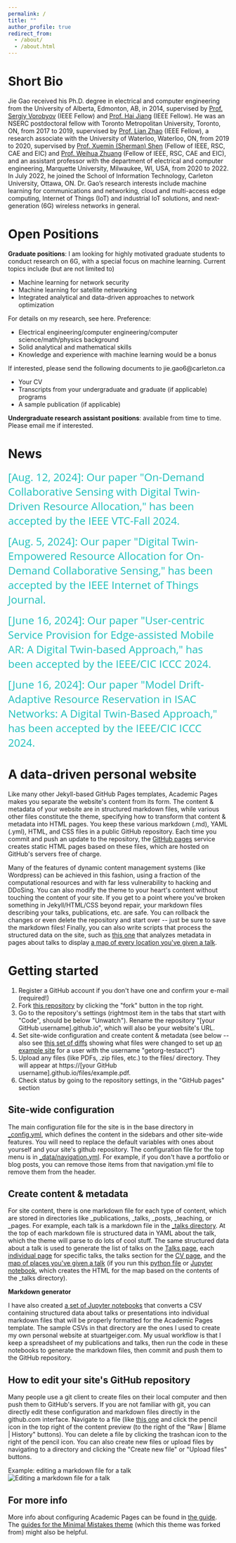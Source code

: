 ```yaml
---
permalink: /
title: ""
author_profile: true
redirect_from: 
  - /about/
  - /about.html
---
```

Short Bio
======
Jie Gao received his Ph.D. degree in electrical and computer engineering from the University of Alberta, Edmonton, AB, in 2014, supervised by [Prof. Sergiy Vorobyov](https://users.aalto.fi/~vorobys1/) (IEEE Fellow) and [Prof. Hai Jiang](https://www.ece.ualberta.ca/~hai1/) (IEEE Fellow). He was an NSERC postdoctoral fellow with Toronto Metropolitan University, Toronto, ON, from 2017 to 2019, supervised by [Prof. Lian Zhao](https://www.ecb.torontomu.ca/~lzhao/) (IEEE Fellow), a research associate with the University of Waterloo, Waterloo, ON, from 2019 to 2020, supervised by [Prof. Xuemin (Sherman) Shen](https://uwaterloo.ca/scholar/sshen) (Fellow of IEEE, RSC, CAE and EIC) and [Prof. Weihua Zhuang](https://uwaterloo.ca/scholar/wzhuang) (Fellow of IEEE, RSC, CAE and EIC), and an assistant professor with the department of electrical and computer engineering, Marquette University, Milwaukee, WI, USA, from 2020 to 2022. In July 2022, he joined the School of Information Technology, Carleton University, Ottawa, ON. Dr. Gao’s research interests include machine learning for communications and networking, cloud and multi-access edge computing, Internet of Things (IoT) and industrial IoT solutions, and next-generation (6G) wireless networks in general. 


Open Positions
======
<strong>Graduate positions</strong>: I am looking for highly motivated graduate students to conduct research on 6G, with a special focus on machine learning. Current topics include (but are not limited to)
<ul style="list-style-type:disc;">
  <li>Machine learning for network security</li>
  <li>Machine learning for satellite networking</li>
  <li>Integrated analytical and data-driven approaches to network optimization</li>
</ul>
For details on my research, see here. 
Preference: 
<ul style="list-style-type:disc;">
  <li>Electrical engineering/computer engineering/computer science/math/physics background</li>
  <li>Solid analytical and mathematical skills</li>
  <li>Knowledge and experience with machine learning would be a bonus</li>
</ul>
If interested, please send the following documents to jie.gao6@carleton.ca
<ul style="list-style-type:disc;">
  <li>Your CV</li>
  <li>Transcripts from your undergraduate and graduate (if applicable) programs</li>
  <li>A sample publication (if applicable) </li>
</ul>
<strong>Undergraduate research assistant positions</strong>: available from time to time. Please email me if interested. 

News
======
<font color="#20C1BD" size="+2" face="Open Sans"> [Aug. 12, 2024]: Our paper "On-Demand Collaborative Sensing with Digital Twin-Driven Resource Allocation," has been accepted by the IEEE VTC-Fall 2024. 
</font><p>
<font color="#20C1BD" size="+2" face="Open Sans"> [Aug. 5, 2024]: Our paper "Digital Twin-Empowered Resource Allocation for On-Demand Collaborative Sensing," has been accepted by the IEEE Internet of Things Journal. 
</font><p>
<font color="#20C1BD" size="+2" face="Open Sans"> [June 16, 2024]: Our paper "User-centric Service Provision for Edge-assisted Mobile AR: A Digital Twin-based Approach," has been accepted by the IEEE/CIC ICCC 2024. 
</font><p>
<font color="#20C1BD" size="+2" face="Open Sans"> [June 16, 2024]: Our paper "Model Drift-Adaptive Resource Reservation in ISAC Networks: A Digital Twin-Based Approach," has been accepted by the IEEE/CIC ICCC 2024. 
</font><p>
<!-- <font color="#20C1BD" size="+2" face="Open Sans"> [Feb. 17, 2024]: Our paper "Dynamic Task Offloading and Resource Allocation for NOMA-aided Mobile Edge Computing: An Energy Efficient Design," has been accepted by the IEEE  Transactions on Services Computing. 
</font><p>
<font color="#20C1BD" size="+2" face="Open Sans"> [Jan. 23, 2024]: Our paper "Digital Twin-based 3D Map Management for Edge-assisted Device Pose Tracking in Mobile AR," has been accepted by the IEEE Internet of Things Journal. 
</font><p>
<font color="#20C1BD" size="+2" face="Open Sans"> [Jan. 16, 2024]: Our paper "Digital Twin-Based User-Centric Edge Continual Learning in Integrated Sensing and Communication"  has been accepted by the IEEE International Conference on Communications (IEEE ICC 2024). 
</font><p>
<font color="#20C1BD" size="+2" face="Open Sans"> [Jan. 16, 2024]: Our paper "FL2ETD: A Few-Shot Learning Framework to Electricity Theft Detection" has been accepted by the IEEE International Conference on Communications (IEEE ICC 2024). 
</font><p>
<font color="#20C1BD" size="+2" face="Open Sans"> [Jan. 16, 2024]: Our paper "Location-Based Medium Access Control for Next-Generation Industrial IoT Networks" has been accepted by the IEEE International Conference on Communications (IEEE ICC 2024). 
</font><p>
<font color="#20C1BD" size="+2" face="Open Sans"> [Jan. 9, 2023]: Our paper "“CoralDB: A Collaborative Database for Data Sharing based on Permissioned Blockchain”," has been accepted by the IEEE Transactions on Mobile Computing.
</font><p> 
<font color="#20C1BD" size="+2" face="Open Sans"> [Dec. 21, 2023]: Our paper "Channel Estimation for Backscatter Communication Systems under Circuit Sensitivity Constraint," has been accepted as a correspondence by the IEEE Transactions on Vehicular Technology. 
</font><p>
<font color="#99ABB9" size="+2" face="Open Sans"> [Nov. 20, 2023] I am serving as a Co-Chair of "Track 2: Electric Vehicles, Vehicular Electronics, and Intelligent Transportation", the 2024 IEEE 99th Vehicular Technology Conference (VTC2024)-Spring, Singapore. 
</font><p>
<font color="#20C1BD" size="+2" face="Open Sans"> [Nov. 20, 2023]: Our paper "Adaptive Device-Edge Collaboration on DNN Inference in AIoT: A Digital Twin-Assisted Approach," has been accepted by the IEEE Internet of Things Journal. 
</font><p>
<font color="##8ECC50" size="+2" face="Open Sans"> [Aug. 30, 2023]: Mr. Mir Md Saym has officially joined us and started his Ph.D. program. Welcome!
</font><p>
<font color="#20C1BD" size="+2" face="Open Sans"> [Aug. 19, 2023]: Our paper "Networked Integration of Sensing and Communication for Extended Reality: Framework, Challenges and Solutions," has been accepted by IEEE Network. 
</font><p>
<font color="#99ABB9" size="+2" face="Open Sans"> [June 20, 2023]: I am serving as a Co-Chair of "Track 3: Emerging Technologies, 5G and Beyond", the 2023 IEEE 98th Vehicular Technology Conference (VTC2023)-Fall, Hong Kong. 
</font><p>
<font color="#20C1BD" size="+2" face="Open Sans"> [May 30, 2023]: Our paper "Joint In-Orbit Computation and Communication for Minimizing Download Time from LEO Satellites," has been accepted by the IEEE Transactions on Mobile Computing. 
</font><p>
<font color="#20C1BD" size="+2" face="Open Sans"> [May 1, 2023]: Our paper "User Dynamics-Aware Edge Caching and Computing for Mobile Virtual Reality," has been accepted by the IEEE Journal of Selected Topics in Signal Processing. 
</font><p>
<font color="#20C1BD" size="+2" face="Open Sans"> [Jan. 1, 2023]: Our paper "Latency Oriented Secure Wireless Federated Learning: A Channel-Sharing Approach with Artificial Jamming," has been accepted by the IEEE Internet of Things Journal. 
</font><p>
<font color="#20C1BD" size="+2" face="Open Sans"> [Dec. 19, 2022]: Our paper "Towards Immersive Communications in 6G," has been accepted by Frontiers in Computer Science. 
</font><p>
<font color="#20C1BD" size="+2" face="Open Sans"> [Dec. 16, 2022]: Our paper "Unmanned Aerial Vehicles Assisted Wireless Networks: Advancements, Challenges, and Solutions," has been accepted by IEEE Internet of Things Journal. 
</font><p>
<font color="#20C1BD" size="+2" face="Open Sans"> [Dec. 13, 2022]: Our paper "Joint Offloading Decision and Trajectory Design for UAV-Enabled Edge Computing with Task Dependency," has been accepted by IEEE Transactions on Wireless Communications. 
</font><p>
<font color="#20C1BD" size="+2" face="Open Sans"> [Nov. 5, 2022]: Our paper "Joint Offloading Scheduling and Resource Allocation in Vehicular Edge Computing: A Two Layer Solution," has been accepted by IEEE Transactions on Vehicular Technology. 
</font><p>
<font color="#20C1BD" size="+2" face="Open Sans"> [Oct. 5, 2022]: Our paper "Adaptive Mobile VR Content Delivery for Industrial 5.0," has been accepted by the Workshop on Digital Twin and Edge AI for Industrial IoT, the 28th Annual International Conference on Mobile Computing and Networking (MobiCom 2022). 
</font><p>
<font color="#20C1BD" size="+2" face="Open Sans"> [Oct. 4, 2022]: Our paper "Energy-Efficient Collaborative Multi-Access Edge Computing via Deep Reinforcement Learning" has been accepted by IEEE Transactions on Industrial Informatics. 
</font><p>
<font color="#99ABB9" size="+2" face="Open Sans"> [Sep. 27, 2022]: I am serving as the Publicity Co-chair for IEEE MetaCom 2023. https://www.ieee-metacom.org/2023/index.php. </font><p>
<font color="gray" size="+2" face="Open Sans"> [Aug. 29, 2022]: Our paper "Digital Twin-Empowered Network Planning for Multi-Tier Computing" has been accepted by JCIN as the cover article. </font><p>
<font color="#20C1BD" size="+2" face="Open Sans"> [Aug. 2, 2022]: Our paper "Digital Twin-Driven Computing Resource Management for Vehicular Networks" has been accepted for presentation at Globecom 2022. </font><p>
<font color="#20C1BD" size="+2" face="Open Sans"> [Aug. 2, 2022]: Our paper "Digital Twin-Assisted Adaptive DNN Inference in Industrial Internet of Things" has been accepted for presentation at Globecom 2022. </font><p> -->


A data-driven personal website
======
Like many other Jekyll-based GitHub Pages templates, Academic Pages makes you separate the website's content from its form. The content & metadata of your website are in structured markdown files, while various other files constitute the theme, specifying how to transform that content & metadata into HTML pages. You keep these various markdown (.md), YAML (.yml), HTML, and CSS files in a public GitHub repository. Each time you commit and push an update to the repository, the [GitHub pages](https://pages.github.com/) service creates static HTML pages based on these files, which are hosted on GitHub's servers free of charge.

Many of the features of dynamic content management systems (like Wordpress) can be achieved in this fashion, using a fraction of the computational resources and with far less vulnerability to hacking and DDoSing. You can also modify the theme to your heart's content without touching the content of your site. If you get to a point where you've broken something in Jekyll/HTML/CSS beyond repair, your markdown files describing your talks, publications, etc. are safe. You can rollback the changes or even delete the repository and start over -- just be sure to save the markdown files! Finally, you can also write scripts that process the structured data on the site, such as [this one](https://github.com/academicpages/academicpages.github.io/blob/master/talkmap.ipynb) that analyzes metadata in pages about talks to display [a map of every location you've given a talk](https://academicpages.github.io/talkmap.html).

Getting started
======
1. Register a GitHub account if you don't have one and confirm your e-mail (required!)
1. Fork [this repository](https://github.com/academicpages/academicpages.github.io) by clicking the "fork" button in the top right. 
1. Go to the repository's settings (rightmost item in the tabs that start with "Code", should be below "Unwatch"). Rename the repository "[your GitHub username].github.io", which will also be your website's URL.
1. Set site-wide configuration and create content & metadata (see below -- also see [this set of diffs](http://archive.is/3TPas) showing what files were changed to set up [an example site](https://getorg-testacct.github.io) for a user with the username "getorg-testacct")
1. Upload any files (like PDFs, .zip files, etc.) to the files/ directory. They will appear at https://[your GitHub username].github.io/files/example.pdf.  
1. Check status by going to the repository settings, in the "GitHub pages" section

Site-wide configuration
------
The main configuration file for the site is in the base directory in [_config.yml](https://github.com/academicpages/academicpages.github.io/blob/master/_config.yml), which defines the content in the sidebars and other site-wide features. You will need to replace the default variables with ones about yourself and your site's github repository. The configuration file for the top menu is in [_data/navigation.yml](https://github.com/academicpages/academicpages.github.io/blob/master/_data/navigation.yml). For example, if you don't have a portfolio or blog posts, you can remove those items from that navigation.yml file to remove them from the header. 

Create content & metadata
------
For site content, there is one markdown file for each type of content, which are stored in directories like _publications, _talks, _posts, _teaching, or _pages. For example, each talk is a markdown file in the [_talks directory](https://github.com/academicpages/academicpages.github.io/tree/master/_talks). At the top of each markdown file is structured data in YAML about the talk, which the theme will parse to do lots of cool stuff. The same structured data about a talk is used to generate the list of talks on the [Talks page](https://academicpages.github.io/talks), each [individual page](https://academicpages.github.io/talks/2012-03-01-talk-1) for specific talks, the talks section for the [CV page](https://academicpages.github.io/cv), and the [map of places you've given a talk](https://academicpages.github.io/talkmap.html) (if you run this [python file](https://github.com/academicpages/academicpages.github.io/blob/master/talkmap.py) or [Jupyter notebook](https://github.com/academicpages/academicpages.github.io/blob/master/talkmap.ipynb), which creates the HTML for the map based on the contents of the _talks directory).

**Markdown generator**

I have also created [a set of Jupyter notebooks](https://github.com/academicpages/academicpages.github.io/tree/master/markdown_generator
) that converts a CSV containing structured data about talks or presentations into individual markdown files that will be properly formatted for the Academic Pages template. The sample CSVs in that directory are the ones I used to create my own personal website at stuartgeiger.com. My usual workflow is that I keep a spreadsheet of my publications and talks, then run the code in these notebooks to generate the markdown files, then commit and push them to the GitHub repository.

How to edit your site's GitHub repository
------
Many people use a git client to create files on their local computer and then push them to GitHub's servers. If you are not familiar with git, you can directly edit these configuration and markdown files directly in the github.com interface. Navigate to a file (like [this one](https://github.com/academicpages/academicpages.github.io/blob/master/_talks/2012-03-01-talk-1.md) and click the pencil icon in the top right of the content preview (to the right of the "Raw | Blame | History" buttons). You can delete a file by clicking the trashcan icon to the right of the pencil icon. You can also create new files or upload files by navigating to a directory and clicking the "Create new file" or "Upload files" buttons. 

Example: editing a markdown file for a talk
![Editing a markdown file for a talk](/images/editing-talk.png)

For more info
------
More info about configuring Academic Pages can be found in [the guide](https://academicpages.github.io/markdown/). The [guides for the Minimal Mistakes theme](https://mmistakes.github.io/minimal-mistakes/docs/configuration/) (which this theme was forked from) might also be helpful.
